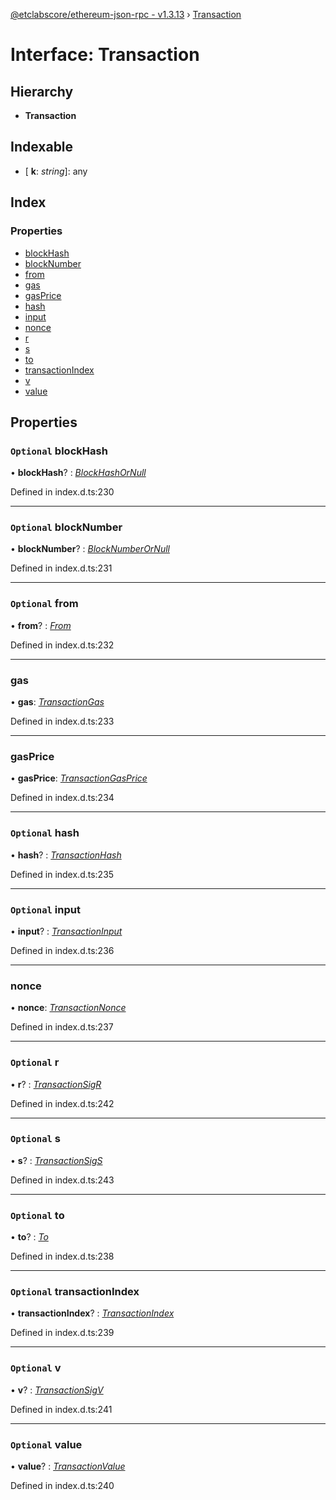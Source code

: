 [@etclabscore/ethereum-json-rpc - v1.3.13](../README.md) › [Transaction](transaction.md)

# Interface: Transaction

## Hierarchy

- **Transaction**

## Indexable

- \[ **k**: _string_\]: any

## Index

### Properties

- [blockHash](transaction.md#optional-blockhash)
- [blockNumber](transaction.md#optional-blocknumber)
- [from](transaction.md#optional-from)
- [gas](transaction.md#gas)
- [gasPrice](transaction.md#gasprice)
- [hash](transaction.md#optional-hash)
- [input](transaction.md#optional-input)
- [nonce](transaction.md#nonce)
- [r](transaction.md#optional-r)
- [s](transaction.md#optional-s)
- [to](transaction.md#optional-to)
- [transactionIndex](transaction.md#optional-transactionindex)
- [v](transaction.md#optional-v)
- [value](transaction.md#optional-value)

## Properties

### `Optional` blockHash

• **blockHash**? : _[BlockHashOrNull](../README.md#blockhashornull)_

Defined in index.d.ts:230

---

### `Optional` blockNumber

• **blockNumber**? : _[BlockNumberOrNull](../README.md#blocknumberornull)_

Defined in index.d.ts:231

---

### `Optional` from

• **from**? : _[From](../README.md#from)_

Defined in index.d.ts:232

---

### gas

• **gas**: _[TransactionGas](../README.md#transactiongas)_

Defined in index.d.ts:233

---

### gasPrice

• **gasPrice**: _[TransactionGasPrice](../README.md#transactiongasprice)_

Defined in index.d.ts:234

---

### `Optional` hash

• **hash**? : _[TransactionHash](../README.md#transactionhash)_

Defined in index.d.ts:235

---

### `Optional` input

• **input**? : _[TransactionInput](../README.md#transactioninput)_

Defined in index.d.ts:236

---

### nonce

• **nonce**: _[TransactionNonce](../README.md#transactionnonce)_

Defined in index.d.ts:237

---

### `Optional` r

• **r**? : _[TransactionSigR](../README.md#transactionsigr)_

Defined in index.d.ts:242

---

### `Optional` s

• **s**? : _[TransactionSigS](../README.md#transactionsigs)_

Defined in index.d.ts:243

---

### `Optional` to

• **to**? : _[To](../README.md#to)_

Defined in index.d.ts:238

---

### `Optional` transactionIndex

• **transactionIndex**? : _[TransactionIndex](../README.md#transactionindex)_

Defined in index.d.ts:239

---

### `Optional` v

• **v**? : _[TransactionSigV](../README.md#transactionsigv)_

Defined in index.d.ts:241

---

### `Optional` value

• **value**? : _[TransactionValue](../README.md#transactionvalue)_

Defined in index.d.ts:240
